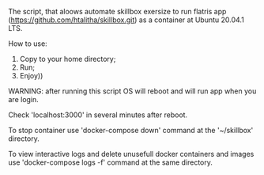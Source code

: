 The script, that aloows automate skillbox  exersize to run flatris app (https://github.com/htalitha/skillbox.git) as a container at Ubuntu 20.04.1 LTS.

How to use:

1. Copy to your home directory;
2. Run;
3. Enjoy))

WARNING: after running this script OS will reboot and will run app when you are login.

Check 'localhost:3000' in several minutes after reboot.

To stop container use 'docker-compose down' command at the '~/skillbox' directory.

To view interactive logs and delete unusefull docker containers and images use 'docker-compose logs -f' command at the same directory.
